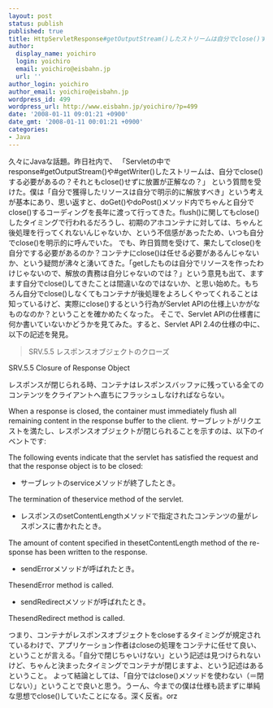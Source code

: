 ```yaml
---
layout: post
status: publish
published: true
title: HttpServletResponse#getOutputStream()したストリームは自分でclose()するのか？
author:
  display_name: yoichiro
  login: yoichiro
  email: yoichiro@eisbahn.jp
  url: ''
author_login: yoichiro
author_email: yoichiro@eisbahn.jp
wordpress_id: 499
wordpress_url: http://www.eisbahn.jp/yoichiro/?p=499
date: '2008-01-11 09:01:21 +0900'
date_gmt: '2008-01-11 00:01:21 +0900'
categories:
- Java
---
```


久々にJavaな話題。昨日社内で、
「Servletの中でresponse#getOutputStream()や#getWriter()したストリームは、自分でclose()する必要があるの？それともclose()せずに放置が正解なの？」
という質問を受けた。僕は「自分で獲得したリソースは自分で明示的に解放すべき」という考えが基本にあり、思い返すと、doGet()やdoPost()メソッド内でちゃんと自分でclose()するコーディングを長年に渡って行ってきた。flush()に関してもclose()したタイミングで行われるだろうし、初期のアホコンテナに対しては、ちゃんと後処理を行ってくれないんじゃないか、という不信感があったため、いつも自分でclose()を明示的に呼んでいた。
でも、昨日質問を受けて、果たしてclose()を自分でする必要があるのか？コンテナにclose()は任せる必要があるんじゃないか、という疑問が沸々と湧いてきた。「getしたものは自分でリソースを作ったわけじゃないので、解放の責務は自分じゃないのでは？」という意見も出て、ますます自分でclose()してきたことは間違いなのではないか、と思い始めた。もちろん自分でclose()しなくてもコンテナが後処理をよろしくやってくれることは知っているけど、実際にclose()するという行為がServlet APIの仕様上いかがなものなのか？ということを確かめたくなった。
そこで、Servlet APIの仕様書に何か書いていないかどうかを見てみた。すると、Servlet API 2.4の仕様の中に、以下の記述を発見。

>SRV.5.5 レスポンスオブジェクトのクローズ

SRV.5.5 Closure of Response Object

レスポンスが閉じられる時、コンテナはレスポンスバッファに残っている全てのコンテンツをクライアントへ直ちにフラッシュしなければならない。

When a response is closed, the container must immediately flush all remaining
content in the response buffer to the client.
サーブレットがリクエストを満たし、レスポンスオブジェクトが閉じられることを示すのは、以下のイベントです:

The following events indicate that the
servlet has satisfied the request and that the response object is to be closed:

* サーブレットのserviceメソッドが終了したとき。

The termination of theservice method of the servlet.

* レスポンスのsetContentLengthメソッドで指定されたコンテンツの量がレスポンスに書かれたとき。

The amount of content speciﬁed in thesetContentLength method of the re-
sponse has been written to the response.

* sendErrorメソッドが呼ばれたとき。

ThesendError method is called.

* sendRedirectメソッドが呼ばれたとき。

ThesendRedirect method is called.

つまり、コンテナがレスポンスオブジェクトをcloseするタイミングが規定されているわけで、アプリケーション作者はcloseの処理をコンテナに任せて良い、ということが言える。「自分で閉じちゃいけない」という記述は見つけられないけど、ちゃんと決まったタイミングでコンテナが閉じますよ、という記述はあるということ。
よって結論としては、「自分ではclose()メソッドを使わない（＝閉じない）」ということで良いと思う。うーん、今までの僕は仕様も読まずに単純な思想でclose()していたことになる。深く反省。orz
